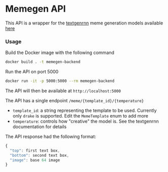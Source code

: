 # Memegen API

This API is a wrapper for the [textgenrnn](https://github.com/minimaxir/textgenrnn) meme generation models available [here](https://github.com/WalterSimoncini/memegen)

### Usage

Build the Docker image with the following command

```sh
docker build . -t memegen-backend
```

Run the API on port 5000

```sh
docker run -it -p 5000:5000 --rm memegen-backend
```

The API will then be available at `http://localhost:5000`

The API has a single endpoint `/meme/{template_id}/{temperature}`

- `template_id`: a string representing the template to be used. Currently only `drake` is supported. Edit the `MemeTemplate` enum to add more
- `temperature`: controls how "creative" the model is. See the textgenrnn documentation for details

The API response had the following format:

```js
{
  "top": first text box,
  "bottom": second text box,
  "image": base 64 image
}
```